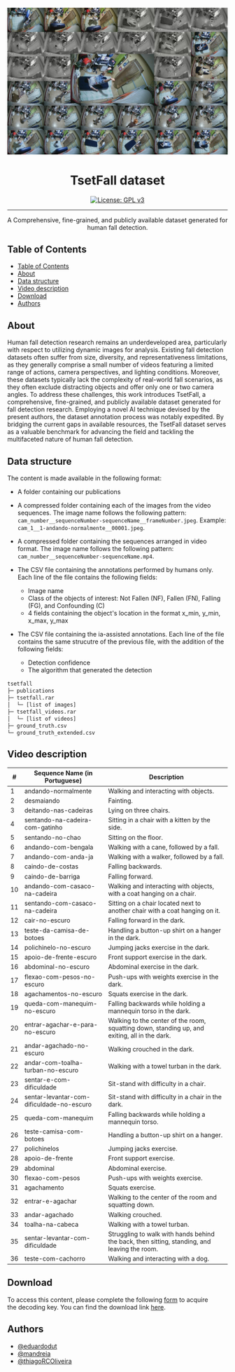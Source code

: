 <p align="center">
  <a href="" rel="noopener">
 <img src="./img/header.jpg" alt="Project logo"></a>
</p>

<h1 align="center">TsetFall dataset</h1>

<div align="center">


[![License: GPL v3](https://img.shields.io/badge/License-GPLv3-blue.svg)](/LICENSE)

</div>

---

<p align="center">A Comprehensive, fine-grained, and publicly available dataset generated for human fall detection. <br> 
</p>

## Table of Contents

- [Table of Contents](#table-of-contents)
- [About ](#about-)
- [Data structure ](#data-structure-)
- [Video description ](#video-description-)
- [Download ](#download-)
- [Authors ](#authors-)
<!-- - [Acknowledgments](#acknowledgement) -->

## About <a name = "about"></a>

Human fall detection research remains an underdeveloped
area, particularly with respect to utilizing dynamic
images for analysis. Existing fall detection datasets often suffer
from size, diversity, and representativeness limitations, as they
generally comprise a small number of videos featuring a limited
range of actions, camera perspectives, and lighting conditions.
Moreover, these datasets typically lack the complexity of real-world
fall scenarios, as they often exclude distracting objects and
offer only one or two camera angles. To address these challenges,
this work introduces TsetFall, a comprehensive, fine-grained, and
publicly available dataset generated for fall detection research.
Employing a novel AI technique devised by the present authors,
the dataset annotation process was notably expedited. By bridging
the current gaps in available resources, the TsetFall dataset
serves as a valuable benchmark for advancing the field and
tackling the multifaceted nature of human fall detection.

## Data structure <a name = "data_description"></a>


The content is made available in the following format:
  - A folder containing our publications
  - A compressed folder containing each of the images from the video sequences. The image name follows the following pattern: `cam_number__sequenceNumber-sequenceName__frameNumber.jpeg`. Example: `cam_1__1-andando-normalmente__00001.jpeg`.

  - A compressed folder containing the sequences arranged in video format. The image name follows the following pattern: `cam_number__sequenceNumber-sequenceName.mp4`.

  - The CSV file containing the annotations performed by humans only. Each line of the file contains the following fields:

    - Image name
    - Class of the objects of interest: Not Fallen (NF), Fallen (FN), Falling (FG), and Confounding (C)
    - 4 fields containing the object's location in the format x_min, y_min, x_max, y_max

  - The CSV file containing the ia-assisted annotations. Each line of the file contains the same strucutre of the previous file, with the addition of the following fields:
    - Detection confidence
    - The algorithm that generated the detection


```
tsetfall
├─ publications
├─ tsetfall.rar
│  └─ [list of images]
├─ tsetfall_videos.rar
│  └─ [list of videos]
├─ ground_truth.csv 
└─ ground_truth_extended.csv 
```
## Video description <a name = "video_description"></a>

|#|Sequence Name (in Portuguese)|Description|
|-|-------------|-----------|
|1|andando-normalmente|Walking and interacting with objects.|
|2|desmaiando|Fainting.|
|3|deitando-nas-cadeiras|Lying on three chairs.|
|4|sentando-na-cadeira-com-gatinho|Sitting in a chair with a kitten by the side.|
|5|sentando-no-chao|Sitting on the floor.|
|6|andando-com-bengala |Walking with a cane, followed by a fall.|
|7|andando-com-anda-ja|Walking with a walker, followed by a fall.|
|8|caindo-de-costas|Falling backwards.|
|9|caindo-de-barriga|Falling forward.|
|10|andando-com-casaco-na-cadeira|Walking and interacting with objects, with a coat hanging on a chair.|
|11|sentando-com-casaco-na-cadeira|Sitting on a chair located next to another chair with a coat hanging on it.|
|12|cair-no-escuro|Falling forward in the dark.|
|13|teste-da-camisa-de-botoes|Handling a button-up shirt on a hanger in the dark.|
|14|polichinelo-no-escuro|Jumping jacks exercise in the dark.|
|15|apoio-de-frente-escuro|Front support exercise in the dark.|
|16|abdominal-no-escuro|Abdominal exercise in the dark.|
|17|flexao-com-pesos-no-escuro|Push-ups with weights exercise in the dark.|
|18|agachamentos-no-escuro|Squats exercise in the dark.|
|19|queda-com-manequim-no-escuro|Falling backwards while holding a mannequin torso in the dark.|
|20|entrar-agachar-e-para-no-escuro|Walking to the center of the room, squatting down, standing up, and exiting, all in the dark.|
|21|andar-agachado-no-escuro|Walking crouched in the dark.|
|22|andar-com-toalha-turban-no-escuro|Walking with a towel turban in the dark.|
|23|sentar-e-com-dificuldade|Sit-stand with difficulty in a chair.|
|24|sentar-levantar-com-dificuldade-no-escuro|Sit-stand with difficulty in a chair in the dark.|
|25|queda-com-manequim|Falling backwards while holding a mannequin torso.|
|26|teste-camisa-com-botoes|Handling a button-up shirt on a hanger.|
|27|polichinelos|Jumping jacks exercise.|
|28|apoio-de-frente|Front support exercise.|
|29|abdominal|Abdominal exercise.|
|30|flexao-com-pesos|Push-ups with weights exercise.|
|31|agachamento|Squats exercise.|
|32|entrar-e-agachar|Walking to the center of the room and squatting down.|
|33|andar-agachado|Walking crouched.|
|34|toalha-na-cabeca|Walking with a towel turban.|
|35|sentar-levantar-com-dificuldade|Struggling to walk with hands behind the back, then sitting, standing, and leaving the room.|
|36|teste-com-cachorro|Walking and interacting with a dog.|




## Download <a name = "download"></a>
 
 To access this content, please complete the following [form](https://forms.gle/fxcDziZSrp4zL9Uc6) to acquire the decoding key. You can find the download link [here](https://mega.nz/folder/u9dynToD).

## Authors <a name = "authors"></a>

- [@eduardodut](https://github.com/eduardodut)
- [@mandreia](https://github.com/mandreia)
- [@thiagoRCOliveira](https://github.com/thiagoRCOliveira)



